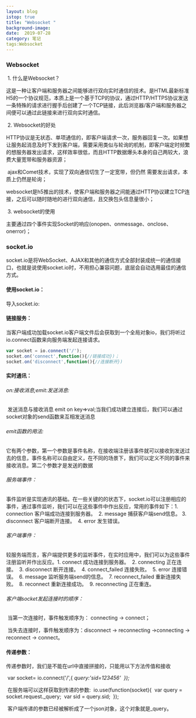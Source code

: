 ```yaml
---
layout: blog
istop: true
title: "Websocket "
background-image: 
date:  2019-07-28
category: 笔记
tags:Websocket 
---
```


### Websocket 

​		1. 什么是Websocket？

​		这是一种让客户端和服务器之间能够进行双向实时通信的技术。是HTML最新标准H5的一个协议规范，本质上是一个基于TCP的协议，通过HTTP/HTTPS协议发送一条特殊的请求进行握手后创建了一个TCP链接，此后浏览器/客户端和服务器之间便可以通过此链接来进行双向实时通信。

​		2. Websocket的好处

​        HTTP协议是无状态、单项通信的，即客户端请求一次，服务器回复一次。如果想让服务起消息及时下发到客户端，需要采用类似与轮询的机制，即客户端定时频繁的想服务器发出请求，这样效率很低，而且HTTP数据爆头本身的自己两较大，浪费大量宽带和服务器资源；

​		ajax和Comet技术，实现了双向通信切生了一定宽带，但仍然 需要发出请求，本质上仍然是轮询；

​		websocket是h5推出的技术，使客户端和服务器之间能通过HTTP协议建立TCP连接，之后可以随时随地的进行双向通信，且交换包头信息量很小；

​		3. websocket的使用

​		主要通过四个事件实现Socket的响应(onopen、onmessage、onclose、onerror)；	

### 	socket.io

​		socket.io是将WebSocket、AJAX和其他的通信方式全部封装成统一的通信接口，也就是说使用socket.io时，不用担心兼容问题，底层会自动选用最佳的通信方式。

####       使用socket.io：

​				导入socket.io:<script src="https://cdn.socket.io/socket.io-1.2.1.js"></script>

#### 		链接服务：

​				当客户端成功加载socket.io客户端文件后会获取到一个全局对象io，我们将听过io.connect函数来向服务端发起连接请求。

```js
var socket = io.connect('/');
socket.on('connect',function(){//链接成功})；
socket.on('disconnect',function(){//连接断开})		
```

#### 		实时通讯：

###### 				on:接收消息;emit:发送消息:

​				发送消息与接收消息 emit on   key=>val;当我们成功建立连接后，我们可以通过socket对象的send函数来互相发送消息

###### 				emit函数的用法:

​				它有两个参数，第一个参数是事件名称，在接收端注册该事件就可以接收到发送过去的信息，事件名称可以自由定义，在不同的场景下，我们可以定义不同的事件来接收消息。第二个参数才是发送的数据

###### 				服务端事件：

​				事件监听是实现通讯的基础。在一些关键的的状态下，socket.io可以注册相应的事件，通过事件监听，我们可以在这些事件中作出反应，常用的事件如下：
​					1. connection	客户端成功连接到服务器。
​					2. message	捕获客户端send信息。
​					3. disconnect	客户端断开连接。
​					4. error	发生错误。

###### 				客户端事件：

​				较服务端而言，客户端提供更多的监听事件，在实时应用中，我们可以为这些事件注册监听并作出反应。
​				1. connect	成功连接到服务器。
​				2. connecting	正在连接。
​				3. disconnect	断开连接。
​				4. connect_failed	连接失败。
​				5. error	连接错误。
​				6. message	监听服务端send的信息。
​				7. reconnect_failed	重新连接失败。
​				8. reconnect	重新连接成功。
​				9. reconnecting	正在重连。

###### 				客户端socket发起连接时的顺序：

​				当第一次连接时，事件触发顺序为： connecting → connect；

​				当失去连接时，事件触发顺序为：disconnect → reconnecting →connecting → reconnect → connect。

#### 传递参数：

​			传递参数时，我们是不能在url中直接拼接的，只能用以下方法传值和接收

​			var socket= io.connect('/',{
 						_query:'sid=123456'
​			});_


​			在服务端可以这样获取到传递的参数:
​			io.use(function(socket){
​				var query = socket.request._query;
​				var sid = query.sid;
​			});

​			客户端传递的参数已经被解析成了一个json对象，这个对象就是_query。
